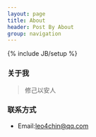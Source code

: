 ```yaml
---
layout: page
title: About
header: Post By About
group: navigation
---
```

{% include JB/setup %}

### 关于我
> 修己以安人



### 联系方式
* Email:[leo4chin@qq.com][1]


[1]: mailto:leo4chin@qq.com


